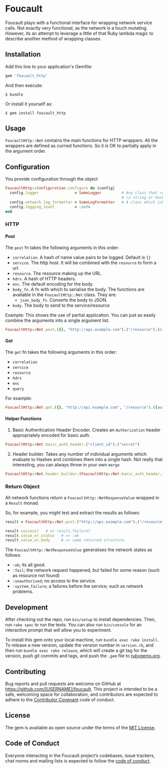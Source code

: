 # Foucault

Foucault plays with a functional interface for wrapping network service calls.  Not exactly very functional, as the network is a touch mutating.  However, its an attempt to leverage a little of that Ruby lambda magic to describe another method of wrapping classes.


## Installation

Add this line to your application's Gemfile:

```ruby
gem 'foucault_http'
```

And then execute:

    $ bundle

Or install it yourself as:

    $ gem install foucault_http

## Usage

`FoucaultHttp::Net` contains the main functions for HTTP wrappers.  All the wrappers are defined as curried functions.  So it is OK to partially apply in the argument order.

## Configuration

You provide configuration through the object

```ruby
FoucaultHttp::Configuration.configure do |config|
  config.logger                = SomeLogger         # Any class that responds to the log level methods with a single param
                                                    # (a string or hash if you're using a structured log format)
  config.network_log_formatter = SomeLogFormatter   # A class which inherits from Faraday::Logging::Formatter
  config.logging_level         = :info
end
```

### HTTP

#### Post

The `post` fn takes the following arguments in this order:
+ `correlation`. A hash of name value pairs to be logged.  Default is `{}`
+ `service`.  The http host.  It will be combined with the `resource` to form a url.
+ `resource`.  The resource making up the URL.
+ `hdrs`.  A hash of HTTP headers.
+ `enc`.  The default encoding for the body.
+ `body_fn`.  A fn with which to serialise the body.  The functions are available in the `FoucaultHttp::Net` class.  They are:
  + `json_body_fn`.  Converts the body to JSON.
+ `body`.  The body to send to the service/resource

Example:  This shows the use of partial application.  You can just as easily combine the arguments into a single argument list.

```ruby
FoucaultHttp::Net.post.({}, "http://api.example.com").("/resource").(nil).(nil).(FoucaultHttp::Net.json_body_fn).({message: "some message"})
```

#### Get

The `get` fn takes the following arguments in this order:
+ `correlation`
+ `service`
+ `resource`
+ `hdrs`
+ `enc`
+ `query`

For example:

```ruby
FoucaultHttp::Net.get.({}, "http://api.example.com", "/resource").({authorization: "uid:pwd"}).(:url_encoded).({param1: 1})
```

#### Helper Functions

1. Basic Authentication Header Encoder.  Creates an `Authorization` header appropriately encoded for basic auth.

```ruby
FoucaultHttp::Net.basic_auth_header.("client_id").("secret")
```

2. Header builder.  Takes any number of individual arguments which evaluate to Hashes and combines them into a single hash.  Not really that interesting, you can always throw in your own `merge`

```ruby
FoucaultHttp::Net.header_builder.(FoucaultHttp::Net.basic_auth_header.("userid", "password"), {content_type: "application/json"})
```

### Return Object

All network functions return a `FoucaultHttp::NetResponseValue` wrapped in a `Result` monad.

So, for example, you might test and extract the results as follows:

```ruby
result = FoucaultHttp::Net.post.("http://api.example.com").("/resource").({}).(nil).(FoucaultHttp::Net.json_body_fn).({message: "some message"})

result.success?   # or result.failure?
result.value_or.status   # => :ok
result.value_or.body     # => some returned structure.
```

The `FoucaultHttp::NetResponseValue` generalises the network states as follows:

+ `:ok`; its all good.
+ `:fail`; the network request happened, but failed for some reason (such as resource not found)
+ `:unauthorised`; no access to the service.
+ `:system_failure`; a failures before the service; such as network problems.


## Development

After checking out the repo, run `bin/setup` to install dependencies. Then, run `rake spec` to run the tests. You can also run `bin/console` for an interactive prompt that will allow you to experiment.

To install this gem onto your local machine, run `bundle exec rake install`. To release a new version, update the version number in `version.rb`, and then run `bundle exec rake release`, which will create a git tag for the version, push git commits and tags, and push the `.gem` file to [rubygems.org](https://rubygems.org).

## Contributing

Bug reports and pull requests are welcome on GitHub at https://github.com/[USERNAME]/foucault. This project is intended to be a safe, welcoming space for collaboration, and contributors are expected to adhere to the [Contributor Covenant](http://contributor-covenant.org) code of conduct.

## License

The gem is available as open source under the terms of the [MIT License](https://opensource.org/licenses/MIT).

## Code of Conduct

Everyone interacting in the Foucault project’s codebases, issue trackers, chat rooms and mailing lists is expected to follow the [code of conduct](https://github.com/[USERNAME]/foucault/blob/master/CODE_OF_CONDUCT.md).
